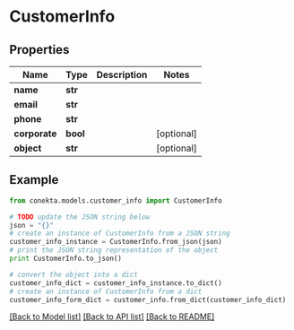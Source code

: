 # CustomerInfo


## Properties
Name | Type | Description | Notes
------------ | ------------- | ------------- | -------------
**name** | **str** |  | 
**email** | **str** |  | 
**phone** | **str** |  | 
**corporate** | **bool** |  | [optional] 
**object** | **str** |  | [optional] 

## Example

```python
from conekta.models.customer_info import CustomerInfo

# TODO update the JSON string below
json = "{}"
# create an instance of CustomerInfo from a JSON string
customer_info_instance = CustomerInfo.from_json(json)
# print the JSON string representation of the object
print CustomerInfo.to_json()

# convert the object into a dict
customer_info_dict = customer_info_instance.to_dict()
# create an instance of CustomerInfo from a dict
customer_info_form_dict = customer_info.from_dict(customer_info_dict)
```
[[Back to Model list]](../README.md#documentation-for-models) [[Back to API list]](../README.md#documentation-for-api-endpoints) [[Back to README]](../README.md)


